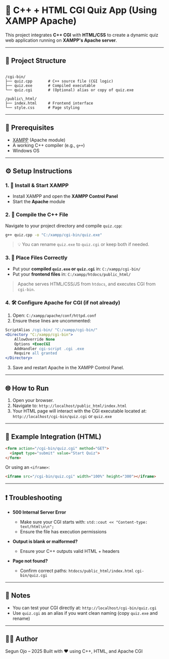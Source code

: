 # 🧠 C++ + HTML CGI Quiz App (Using XAMPP Apache)

This project integrates **C++ CGI** with **HTML/CSS** to create a dynamic quiz web application running on **XAMPP's Apache server**.

---

## 📁 Project Structure

```

/cgi-bin/
├── quiz.cpp       # C++ source file (CGI logic)
├── quiz.exe       # Compiled executable
└── quiz.cgi       # (Optional) alias or copy of quiz.exe

/public\_html/
├── index.html     # Frontend interface
└── style.css      # Page styling

````

---

## 🧰 Prerequisites

- [XAMPP](https://www.apachefriends.org/index.html) (Apache module)
- A working C++ compiler (e.g., `g++`)
- Windows OS

---

## ⚙️ Setup Instructions

### 1. 🚀 Install & Start XAMPP

- Install XAMPP and open the **XAMPP Control Panel**
- Start the **Apache** module

### 2. 🧱 Compile the C++ File

Navigate to your project directory and compile `quiz.cpp`:

```bash
g++ quiz.cpp -o "C:/xampp/cgi-bin/quiz.exe"
````

> 💡 You can rename `quiz.exe` to `quiz.cgi` or keep both if needed.

### 3. 📄 Place Files Correctly

* Put your **compiled `quiz.exe` or `quiz.cgi`** in:
  `C:/xampp/cgi-bin/`
* Put your **frontend files** in:
  `C:/xampp/htdocs/public_html/`

> Apache serves HTML/CSS/JS from `htdocs`, and executes CGI from `cgi-bin`.

### 4. 🛠️ Configure Apache for CGI (if not already)

1. Open:
   `C:/xampp/apache/conf/httpd.conf`
2. Ensure these lines are uncommented:

```apache
ScriptAlias /cgi-bin/ "C:/xampp/cgi-bin/"
<Directory "C:/xampp/cgi-bin">
    AllowOverride None
    Options +ExecCGI
    AddHandler cgi-script .cgi .exe
    Require all granted
</Directory>
```

3. Save and restart Apache in the XAMPP Control Panel.

---

## 🌐 How to Run

1. Open your browser.
2. Navigate to:
   `http://localhost/public_html/index.html`
3. Your HTML page will interact with the CGI executable located at:
   `http://localhost/cgi-bin/quiz.cgi` or `quiz.exe`

---

## 📌 Example Integration (HTML)

```html
<form action="/cgi-bin/quiz.cgi" method="GET">
  <input type="submit" value="Start Quiz">
</form>
```

Or using an `<iframe>`:

```html
<iframe src="/cgi-bin/quiz.cgi" width="100%" height="300"></iframe>
```

---

## ❗ Troubleshooting

* **500 Internal Server Error**

  * Make sure your CGI starts with:
    `std::cout << "Content-type: text/html\n\n";`
  * Ensure the file has execution permissions

* **Output is blank or malformed?**

  * Ensure your C++ outputs valid HTML + headers

* **Page not found?**

  * Confirm correct paths:
    `htdocs/public_html/index.html`
    `cgi-bin/quiz.cgi`

---

## 📌 Notes

* You can test your CGI directly at:
  `http://localhost/cgi-bin/quiz.cgi`
* Use `quiz.cgi` as an alias if you want clean naming (copy `quiz.exe` and rename)

---

## 👨‍💻 Author

Segun Ojo – 2025
Built with ❤️ using C++, HTML, and Apache CGI

```

